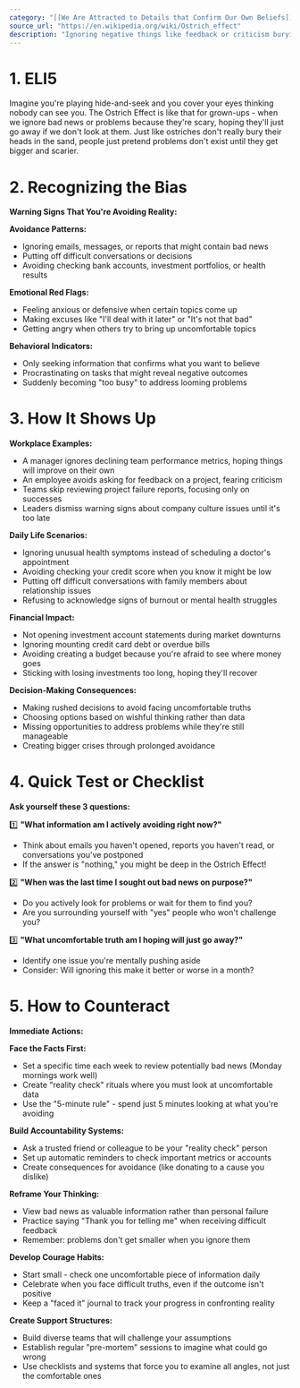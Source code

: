 ```yaml
---
category: "[[We Are Attracted to Details that Confirm Our Own Beliefs]]"
source_url: "https://en.wikipedia.org/wiki/Ostrich_effect"
description: "Ignoring negative things like feedback or criticism burying your head in the sand."
---
```


# 1. ELI5

Imagine you're playing hide-and-seek and you cover your eyes thinking nobody can see you. The Ostrich Effect is like that for grown-ups - when we ignore bad news or problems because they're scary, hoping they'll just go away if we don't look at them. Just like ostriches don't really bury their heads in the sand, people just pretend problems don't exist until they get bigger and scarier.

# 2. Recognizing the Bias

**Warning Signs That You're Avoiding Reality:**

 **Avoidance Patterns:**
- Ignoring emails, messages, or reports that might contain bad news
- Putting off difficult conversations or decisions
- Avoiding checking bank accounts, investment portfolios, or health results

**Emotional Red Flags:**
- Feeling anxious or defensive when certain topics come up
- Making excuses like "I'll deal with it later" or "It's not that bad"
- Getting angry when others try to bring up uncomfortable topics

**Behavioral Indicators:**
- Only seeking information that confirms what you want to believe
- Procrastinating on tasks that might reveal negative outcomes
- Suddenly becoming "too busy" to address looming problems

# 3. How It Shows Up

**Workplace Examples:**
- A manager ignores declining team performance metrics, hoping things will improve on their own
- An employee avoids asking for feedback on a project, fearing criticism
- Teams skip reviewing project failure reports, focusing only on successes
- Leaders dismiss warning signs about company culture issues until it's too late

**Daily Life Scenarios:**
- Ignoring unusual health symptoms instead of scheduling a doctor's appointment
- Avoiding checking your credit score when you know it might be low
- Putting off difficult conversations with family members about relationship issues
- Refusing to acknowledge signs of burnout or mental health struggles

**Financial Impact:**
- Not opening investment account statements during market downturns
- Ignoring mounting credit card debt or overdue bills
- Avoiding creating a budget because you're afraid to see where money goes
- Sticking with losing investments too long, hoping they'll recover

**Decision-Making Consequences:**
- Making rushed decisions to avoid facing uncomfortable truths
- Choosing options based on wishful thinking rather than data
- Missing opportunities to address problems while they're still manageable
- Creating bigger crises through prolonged avoidance

# 4. Quick Test or Checklist

**Ask yourself these 3 questions:**

1️⃣ **"What information am I actively avoiding right now?"**

- Think about emails you haven't opened, reports you haven't read, or conversations you've postponed
- If the answer is "nothing," you might be deep in the Ostrich Effect!

2️⃣ **"When was the last time I sought out bad news on purpose?"**

- Do you actively look for problems or wait for them to find you?
- Are you surrounding yourself with "yes" people who won't challenge you?

3️⃣ **"What uncomfortable truth am I hoping will just go away?"**

- Identify one issue you're mentally pushing aside
- Consider: Will ignoring this make it better or worse in a month?

# 5. How to Counteract

**Immediate Actions:**

**Face the Facts First:**
- Set a specific time each week to review potentially bad news (Monday mornings work well)
- Create "reality check" rituals where you must look at uncomfortable data
- Use the "5-minute rule" - spend just 5 minutes looking at what you're avoiding

**Build Accountability Systems:**
- Ask a trusted friend or colleague to be your "reality check" person
- Set up automatic reminders to check important metrics or accounts
- Create consequences for avoidance (like donating to a cause you dislike)

**Reframe Your Thinking:**
- View bad news as valuable information rather than personal failure
- Practice saying "Thank you for telling me" when receiving difficult feedback
- Remember: problems don't get smaller when you ignore them

**Develop Courage Habits:**
- Start small - check one uncomfortable piece of information daily
- Celebrate when you face difficult truths, even if the outcome isn't positive
- Keep a "faced it" journal to track your progress in confronting reality

**Create Support Structures:**
- Build diverse teams that will challenge your assumptions
- Establish regular "pre-mortem" sessions to imagine what could go wrong
- Use checklists and systems that force you to examine all angles, not just the comfortable ones

